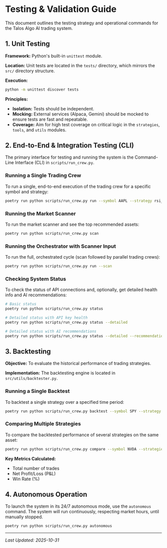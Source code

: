 # Testing & Validation Guide

This document outlines the testing strategy and operational commands for the Talos Algo AI trading system.

## 1. Unit Testing

**Framework:** Python's built-in `unittest` module.

**Location:** Unit tests are located in the `tests/` directory, which mirrors the `src/` directory structure.

**Execution:**
```bash
python -m unittest discover tests
```

**Principles:**
- **Isolation:** Tests should be independent.
- **Mocking:** External services (Alpaca, Gemini) should be mocked to ensure tests are fast and repeatable.
- **Coverage:** Aim for high test coverage on critical logic in the `strategies`, `tools`, and `utils` modules.

## 2. End-to-End & Integration Testing (CLI)

The primary interface for testing and running the system is the Command-Line Interface (CLI) in `scripts/run_crew.py`.

### Running a Single Trading Crew
To run a single, end-to-end execution of the trading crew for a specific symbol and strategy:
```bash
poetry run python scripts/run_crew.py run --symbol AAPL --strategy rsi_breakout
```

### Running the Market Scanner
To run the market scanner and see the top recommended assets:
```bash
poetry run python scripts/run_crew.py scan
```

### Running the Orchestrator with Scanner Input
To run the full, orchestrated cycle (scan followed by parallel trading crews):
```bash
poetry run python scripts/run_crew.py run --scan
```

### Checking System Status
To check the status of API connections and, optionally, get detailed health info and AI recommendations:
```bash
# Basic status
poetry run python scripts/run_crew.py status

# Detailed status with API key health
poetry run python scripts/run_crew.py status --detailed

# Detailed status with AI recommendations
poetry run python scripts/run_crew.py status --detailed --recommendations
```

## 3. Backtesting

**Objective:** To evaluate the historical performance of trading strategies.

**Implementation:** The backtesting engine is located in `src/utils/backtester.py`.

### Running a Single Backtest
To backtest a single strategy over a specified time period:
```bash
poetry run python scripts/run_crew.py backtest --symbol SPY --strategy 3ma --start 2024-01-01 --end 2024-06-30
```

### Comparing Multiple Strategies
To compare the backtested performance of several strategies on the same asset:
```bash
poetry run python scripts/run_crew.py compare --symbol NVDA --strategies 3ma,rsi_breakout,macd
```

**Key Metrics Calculated:**
- Total number of trades
- Net Profit/Loss (P&L)
- Win Rate (%)

## 4. Autonomous Operation

To launch the system in its 24/7 autonomous mode, use the `autonomous` command. The system will run continuously, respecting market hours, until manually stopped.
```bash
poetry run python scripts/run_crew.py autonomous
```

---
*Last Updated: 2025-10-31*
